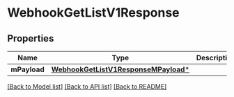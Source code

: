 # WebhookGetListV1Response

## Properties
Name | Type | Description | Notes
------------ | ------------- | ------------- | -------------
**mPayload** | [**WebhookGetListV1ResponseMPayload***](WebhookGetListV1ResponseMPayload.md) |  | 

[[Back to Model list]](../README.md#documentation-for-models) [[Back to API list]](../README.md#documentation-for-api-endpoints) [[Back to README]](../README.md)


